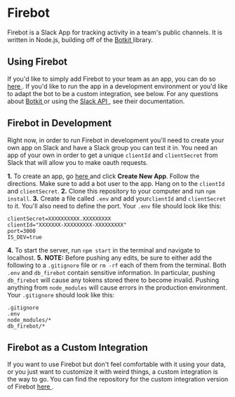 # Firebot
Firebot is a Slack App for tracking activity in a team's public channels. It is written in Node.js, building off of the [ Botkit ]( https://github.com/howdyai/botkit ) library.


## Using Firebot
If you'd like to simply add Firebot to your team as an app, you can do so
[ here ]( http://fervidbot.com ). If you'd like to run the app in a development
environment or you'd like to adapt the bot to be a custom integration, see below.
For any questions about [ Botkit ]( https://github.com/howdyai/botkit ) or using the [ Slack API ]( https://api.slack.com/ ), see their documentation.

## Firebot in Development
Right now, in order to run Firebot in development you'll need to create your own app on Slack and have a Slack group you can test it in. You need an app of your
own in order to get a unique `clientId` and `clientSecret` from Slack that will
allow you to make oauth requests.  

**1.** To create an app, go [ here ]( https://api.slack.com/apps?new_app=1 ) and click **Create New App**. Follow the directions. Make sure to add a bot user to the app. Hang on to the `clientId` and `clientSecret`.
**2.** Clone this repository to your computer and run `npm install`.
**3.** Create a file called `.env` and add your`clientId` and `clientSecret` to it. You'll also need to define the port. Your `.env` file should look like this:
```
clientSecret=XXXXXXXXXX.XXXXXXXXX
clientId="XXXXXXX-XXXXXXXXX-XXXXXXXXX"
port=3000
IS_DEV=true
```
**4.** To start the server, run `npm start` in the terminal and navigate to localhost.
**5.** **NOTE:** Before pushing any edits, be sure to either add the following to a `.gitignore` file or `rm -rf` each of them from the terminal. Both `.env` and `db_firebot` contain sensitive information. In particular, pushing `db_firebot` will cause any tokens stored there to become invalid. Pushing anything from `node_modules` will cause errors in the production environment. Your `.gitignore` should look like this:
```
.gitignore
.env
node_modules/*
db_firebot/*
```

## Firebot as a Custom Integration
If you want to use Firebot but don't feel comfortable with it using your data,
or you just want to customize it with weird things, a custom integration is the way to go. You can find the repository for the custom integration version of Firebot [ here ]( https://github.com/haleymt/Firebot_CI ).
